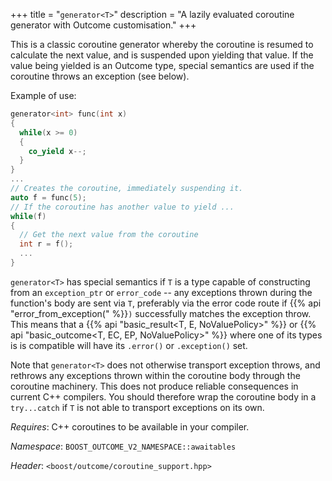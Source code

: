 +++
title = "`generator<T>`"
description = "A lazily evaluated coroutine generator with Outcome customisation."
+++

This is a classic coroutine generator whereby the coroutine is resumed to calculate
the next value, and is suspended upon yielding that value. If the value being
yielded is an Outcome type, special semantics are used if the coroutine throws
an exception (see below).

Example of use:

```c++
generator<int> func(int x)
{
  while(x >= 0)
  {
    co_yield x--;
  }
}
...
// Creates the coroutine, immediately suspending it.
auto f = func(5);
// If the coroutine has another value to yield ...
while(f)
{
  // Get the next value from the coroutine
  int r = f();
  ...
}
```

`generator<T>` has special semantics if `T` is a type capable of constructing from
an `exception_ptr` or `error_code` -- any exceptions thrown during the function's body
are sent via `T`, preferably via the error code route if {{% api "error_from_exception(" %}}`)`
successfully matches the exception throw. This means that a
{{% api "basic_result<T, E, NoValuePolicy>" %}} or {{% api "basic_outcome<T, EC, EP, NoValuePolicy>" %}} where one of its types is
is compatible will have its `.error()` or `.exception()` set.

Note that `generator<T>` does not otherwise transport exception throws, and rethrows
any exceptions thrown within the coroutine body through the coroutine machinery.
This does not produce reliable consequences in current C++ compilers. You should
therefore wrap the coroutine body in a `try...catch` if `T` is not able to transport
exceptions on its own.

*Requires*: C++ coroutines to be available in your compiler.

*Namespace*: `BOOST_OUTCOME_V2_NAMESPACE::awaitables`

*Header*: `<boost/outcome/coroutine_support.hpp>`
